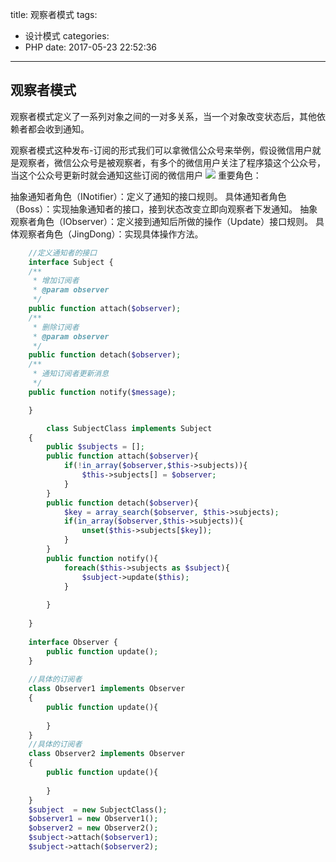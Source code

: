 title: 观察者模式
tags:
  - 设计模式
categories:
  - PHP
date: 2017-05-23 22:52:36
---

## 观察者模式

观察者模式定义了一系列对象之间的一对多关系，当一个对象改变状态后，其他依赖者都会收到通知。

<!--more-->

观察者模式这种发布-订阅的形式我们可以拿微信公众号来举例，假设微信用户就是观察者，微信公众号是被观察者，有多个的微信用户关注了程序猿这个公众号，当这个公众号更新时就会通知这些订阅的微信用户
![](http://img.blog.csdn.net/20160301173208772)
重要角色：

抽象通知者角色（INotifier）：定义了通知的接口规则。
具体通知者角色（Boss）：实现抽象通知者的接口，接到状态改变立即向观察者下发通知。
抽象观察者角色（IObserver）：定义接到通知后所做的操作（Update）接口规则。
具体观察者角色（JingDong）：实现具体操作方法。
```php
	//定义通知者的接口
	interface Subject {
    /**
     * 增加订阅者
     * @param observer
     */
    public function attach($observer);
    /**
     * 删除订阅者
     * @param observer
     */
    public function detach($observer);
    /**
     * 通知订阅者更新消息
     */
    public function notify($message);

	}

		class SubjectClass implements Subject
	{
		public $subjects = [];
		public function attach($observer){
			if(!in_array($observer,$this->subjects)){
				$this->subjects[] = $observer;
			}
		}
		public function detach($observer){
			$key = array_search($observer, $this->subjects);
			if(in_array($observer,$this->subjects)){
				unset($this->subjects[$key]);
			}
		}
		public function notify(){
			foreach($this->subjects as $subject){
				$subject->update($this);
			}
	
		}
	
	}
	
	interface Observer {
		public function update();
	}
	
	//具体的订阅者
	class Observer1 implements Observer
	{
		public function update(){
	
		}
	}
	//具体的订阅者
	class Observer2 implements Observer
	{
		public function update(){
			
		}
	}
	$subject  = new SubjectClass();
	$observer1 = new Observer1();
	$observer2 = new Observer2();
	$subject->attach($observer1);
	$subject->attach($observer2);
```